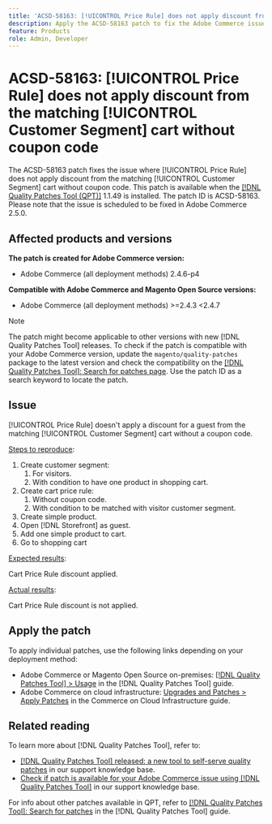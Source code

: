 ```yaml
---
title: 'ACSD-58163: [!UICONTROL Price Rule] does not apply discount from the matching [!UICONTROL Customer Segment] cart without coupon code'
description: Apply the ACSD-58163 patch to fix the Adobe Commerce issue where [!UICONTROL Price Rule] doesn't apply a discount for a guest from the matching [!UICONTROL Customer Segment] cart without a coupon code.
feature: Products
role: Admin, Developer
---
```


# ACSD-58163: [!UICONTROL Price Rule] does not apply discount from the matching [!UICONTROL Customer Segment] cart without coupon code

The ACSD-58163 patch fixes the issue where [!UICONTROL Price Rule] does not apply discount from the matching [!UICONTROL Customer Segment] cart without coupon code. This patch is available when the [[!DNL Quality Patches Tool (QPT)]](/help/announcements/adobe-commerce-announcements/magento-quality-patches-released-new-tool-to-self-serve-quality-patches.md) 1.1.49 is installed. The patch ID is ACSD-58163. Please note that the issue is scheduled to be fixed in Adobe Commerce 2.5.0.

## Affected products and versions

**The patch is created for Adobe Commerce version:**

* Adobe Commerce (all deployment methods) 2.4.6-p4

**Compatible with Adobe Commerce and Magento Open Source versions:**

* Adobe Commerce (all deployment methods) >=2.4.3 <2.4.7

>[!NOTE]
>
>The patch might become applicable to other versions with new [!DNL Quality Patches Tool] releases. To check if the patch is compatible with your Adobe Commerce version, update the `magento/quality-patches` package to the latest version and check the compatibility on the [[!DNL Quality Patches Tool]: Search for patches page](https://experienceleague.adobe.com/tools/commerce-quality-patches/index.html). Use the patch ID as a search keyword to locate the patch.

## Issue

[!UICONTROL Price Rule] doesn't apply a discount for a guest from the matching [!UICONTROL Customer Segment] cart without a coupon code.

<u>Steps to reproduce</u>:

1. Create customer segment: 
   1. For visitors.
   1. With condition to have one product in shopping cart.
1. Create cart price rule: 
   1. Without coupon code.
   1. With condition to be matched with visitor customer segment.
1. Create simple product.
1. Open [!DNL Storefront] as guest.
1. Add one simple product to cart.
1. Go to shopping cart

<u>Expected results</u>:

Cart Price Rule discount applied.

<u>Actual results</u>:

Cart Price Rule discount is not applied.

## Apply the patch

To apply individual patches, use the following links depending on your deployment method:

* Adobe Commerce or Magento Open Source on-premises: [[!DNL Quality Patches Tool] > Usage](https://experienceleague.adobe.com/docs/commerce-operations/tools/quality-patches-tool/usage.html) in the [!DNL Quality Patches Tool] guide.
* Adobe Commerce on cloud infrastructure: [Upgrades and Patches > Apply Patches](https://experienceleague.adobe.com/docs/commerce-cloud-service/user-guide/develop/upgrade/apply-patches.html) in the Commerce on Cloud Infrastructure guide.

## Related reading

To learn more about [!DNL Quality Patches Tool], refer to:

* [[!DNL Quality Patches Tool] released: a new tool to self-serve quality patches](/help/announcements/adobe-commerce-announcements/magento-quality-patches-released-new-tool-to-self-serve-quality-patches.md) in our support knowledge base.
* [Check if patch is available for your Adobe Commerce issue using [!DNL Quality Patches Tool]](/help/support-tools/patches-available-in-qpt-tool/check-patch-for-magento-issue-with-magento-quality-patches.md) in our support knowledge base.

For info about other patches available in QPT, refer to [[!DNL Quality Patches Tool]: Search for patches](https://experienceleague.adobe.com/tools/commerce-quality-patches/index.html) in the [!DNL Quality Patches Tool] guide.
